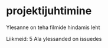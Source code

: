# projektijuhtimine

Ylesanne on teha filmide hindamis leht

Liikmeid: 5
Ala ylessanded on issuedes

